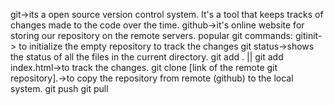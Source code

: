 git->its a open  source version control system.
It's a tool that keeps tracks of changes made to the code over the time.
github->it's online  website for storing our repository on the remote servers.
popular git commands:
gitinit-> to initialize the empty repository to track the changes
git status->shows the status of all the files in the current directory.
git add . || git add index.html->to track the changes.
git clone [link of the remote git repository].->to copy the repository from remote (github) to the local system.
git push
git pull






